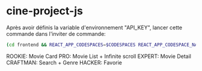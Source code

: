 # cine-project-js

Après avoir définis la variable d'environnement "API_KEY", lancer cette commande dans l'inviter de commande:

```bash
(cd frontend && REACT_APP_CODESPACES=$CODESPACES REACT_APP_CODESPACE_NAME=$CODESPACE_NAME npm run start) & (cd backend && npm run start)
```

ROOKIE: Movie Card
PRO: Movie List + Infinite scroll
EXPERT: Movie Detail
CRAFTMAN: Search + Genre
HACKER: Favorie

